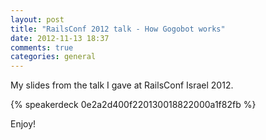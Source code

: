 ```yaml
---
layout: post
title: "RailsConf 2012 talk - How Gogobot works"
date: 2012-11-13 18:37
comments: true
categories: general
---
```


My slides from the talk I gave at RailsConf Israel 2012.

{% speakerdeck 0e2a2d400f220130018822000a1f82fb %}

Enjoy!